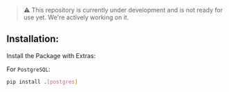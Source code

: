 > ⚠️ This repository is currently under development and is not ready for use yet. We're actively working on it.

## Installation:

Install the Package with Extras:

For `PostgreSQL`:

```bash
pip install .[postgres]
```
